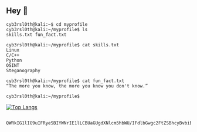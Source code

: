 <!--
**cyb3rsl0th/cyb3rsl0th** is a ✨ _special_ ✨ repository because its `README.md` (this file) appears on your GitHub profile.
backup because Im lazy
- 🌱 I’m currently learning Binary Exploitation
- ⚡ Fun fact: “The more you know, the more you know you don't know.”
-->
## Hey 👋
    cyb3rsl0th@kali:~$ cd myprofile
    cyb3rsl0th@kali:~/myprofile$ ls
    skills.txt fun_fact.txt
    
    cyb3rsl0th@kali:~/myprofile$ cat skills.txt
    Linux
    C/C++
    Python
    OSINT
    Steganography
    
    cyb3rsl0th@kali:~/myprofile$ cat fun_fact.txt
    “The more you know, the more you know you don't know.”
    
    cyb3rsl0th@kali:~/myprofile$
    
    
       
       

[![Top Langs ](https://github-readme-stats.vercel.app/api/top-langs/?username=cyb3rsl0th&layout=compact)](https://github.com/anuraghazra/github-readme-stats)

                                QWRkIG1lIG9uIFRyeSBIYWNrIE1lLCBUaGUgdXNlcm5hbWU/IFdlbGwgc2FtZSBhcyBvbiBnaXRodWIu

